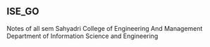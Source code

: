 ## ISE_GO
Notes of all sem Sahyadri College of Engineering And Management Department of Information Science and Engineering
